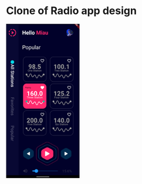 # Clone of Radio app design

<img width=200 src ="https://github.com/MohammadTeeU/clone-radio-app-design/blob/main/screenshots/2.png"/>
